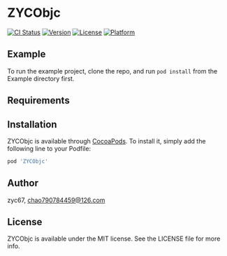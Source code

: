 # ZYCObjc

[![CI Status](https://img.shields.io/travis/zyc67/ZYCObjc.svg?style=flat)](https://travis-ci.org/zyc67/ZYCObjc)
[![Version](https://img.shields.io/cocoapods/v/ZYCObjc.svg?style=flat)](https://cocoapods.org/pods/ZYCObjc)
[![License](https://img.shields.io/cocoapods/l/ZYCObjc.svg?style=flat)](https://cocoapods.org/pods/ZYCObjc)
[![Platform](https://img.shields.io/cocoapods/p/ZYCObjc.svg?style=flat)](https://cocoapods.org/pods/ZYCObjc)

## Example

To run the example project, clone the repo, and run `pod install` from the Example directory first.

## Requirements

## Installation

ZYCObjc is available through [CocoaPods](https://cocoapods.org). To install
it, simply add the following line to your Podfile:

```ruby
pod 'ZYCObjc'
```

## Author

zyc67, chao790784459@126.com

## License

ZYCObjc is available under the MIT license. See the LICENSE file for more info.
